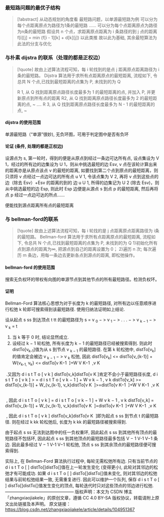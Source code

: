 ### 最短路问题的最优子结构


>[!abstract] 从动态规划的角度看 
最短路问题，以单源最短路为例
可以分为每个点距离原点为路径为1条的最短路
......
可以分为每个点距离原点为路径为n条的最短路
假设共 n 个点，求距离原点距离为 i 条路径的到 j 点的距离
f[i]\[j]  = min (f[i - 1]\[k] + d[k]\[j])   以此类推
故以此为基础, 其余最短算法为此法的分支与优化



### 与朴素 dijstra 的联系（处理的都是正权边）

>[!quote] 
>故由上述算法流程可知，每 i 轮找到的是点 j 距离原点距离路径为 i 条的最短路。
>Dijstra 算法用于求所有点距离原点的最短距离, 流程如下, 令总共 N 个点,已找到最短距离的点集为 P, 未找到的为 Q
>
>R 1, 从 Q 找到距离原点路径长度最多为 1 的最短距离的点, 并加入 P, 并更新原点到所有点的距离
>R2, 从 Q 找到距离原点路径长度最多为 2 的最短距离的点, ~
>....
>R 3, 从 Q 找到距离原点路径长度最多为 N - 1 的最短距离的点, ~

#### dijstra 的使用范围

单源最短路（“单源”很妙), 无负环图，可用于判定图中是否有负环


#### 论证 (条件, 处理的都是正权边)

设源点为 s, 第一轮时，得到的便是从原点到经过一条边可达所有点, 设点集设为 V 1，经过的所有边的边集设为 U 1，则从中挑选最短的边 Esv, v 点在该轮计算出来的距离亦是从原点该点 v 的最短的距离, 如要找到第二个点到原点的最短距离，则只须将 v 点经过一点边可达的所有点 u V 1, 令该点集为 V 2, 再将 v 点到这些点的边（除去 Esv）+Esv 的距离的到的
边 u U 1, 所得的边集记为 U 2 (除去 Esv)，则从中挑选最短的边 Esp, 则此时 Esp 边便是从源点 s 到点 p 的最短距离,
然后再将点 p 经过一点边可达的所点......

便能找到源点距离所有点的最短距离


### 与 bellman-ford的联系

>[!quote] 
>故由上述算法流程可知，每 i 轮找的是 j 点距离原点距离路径为 i条的最短路。
>Bellman-ford 算法用于求所有点距离原点的最短距离, 流程如下, 令总共 N 个点,已找到最短距离的点集为 P, 未找到的为 Q
>1)初始化所有点到源点的距离为∞, 把源点到自己的距离设置为 0；
 2)遍历 n 次; 每次遍历 m 条边，用每一条边去更新各点到源点的距离, 即松弛操作。

####  bellman-ford 的使用范围

搜索无负权环的带权有向图的单源节点到其他节点的所有最短路径。检测负权环。

#### 证明
Bellman-Ford 算法核心思想为对于长度为 k 的最短路径, 对所有边以任意顺序进行松弛 k 轮即可搜索得到该最短路径.
使用归纳法证明如上结论.

设从起点 s ss 到达顶点 t tt 的最短路径为 s = v <sub>0</sub> − > v<sub> 1 </sub>− > . . . − > v <sub>k − 1</sub> − > v <sub>k</sub> = t 
1. 当 k 等于 0 时, 结论显然成立.
2. 设经过 k − 1 轮松弛, 所有长度为 k − 1 的最短路径已经被搜索得到. 则此时 
distTo[v<sub>k-1</sub>]值为从 s 到节点 v <sub>k − 1</sub> 的最短路径. 在第 k 轮松弛中, distTo[v<sub>k</sub>] 的值肯定会被边 v <sub>k − 1</sub> − > v <sub>k</sub> 松弛, 因此 distTo[v<sub>k</sub>] <= distTo[v_{k-1}] + W{v<sub>k-1,</sub> v<sub>k</sub>} <= distTo[v 
K−1
​
 ]+W 
V 
K−1
​
 ,v 
K
​
 
​
 .又因为 d i s t T o [ v k ] distTo[v_k]distTo[v 
K
​
 ]肯定不会小于最短路径长度, d i s t T o [ v k ] > = d i s t T o [ v k − 1 ] + W v k − 1 , v k distTo[v_k] >= distTo[v_{k-1}] + W_{v_{k-1}, v_k}distTo[v 
K
​
 ]>=distTo[v 
K−1
​
 ]+W 
V 
K−1
​
 ,v 
K
​
 
​
 , 因此 d i s t T o [ v k ] = d i s t T o [ v k − 1 ] + W v k − 1 , v k distTo[v_k] = distTo[v_{k-1}] + W_{v_{k-1}, v_k}distTo[v 
K
​
 ]=distTo[v 
K−1
​
 ]+W 
V 
K−1
​
 ,v 
K
​
 
​
 , 因此 d i s t T o [ v k ] distTo[v_k]distTo[v 
K
​
 ]即为起点 s ss 到节点 t 的最短路径. 则在经过 k kk 轮松弛后, 长度为 k kk 的最短路径被搜索得到.

由于起点 s ss 无法到达图中的任一负权重环, 因此起点 s ss 到其他所有顶点的最短路径不包括环, 因此起点 s ss 到其他顶点的最短路径最多包括 V − 1 V-1 V−1 条边. 因此最多经过 V − 1 V-1 V−1 轮松弛, 顶点 s ss 到其余顶点的最短路径便可搜索得到.

实际上, 在 Bellman-Ford 算法执行过程中, 每轮无需松弛所有边. 只有当前节点的 d i s t T o [ ] distTo[]distTo[]值在上一轮发生变化 (变得更小), 此轮对其邻边的松弛才有可能成功. 如果 d i s t T o [ ] distTo[]distTo[]值未变化, 则对其邻边的松弛结果与前轮松弛结果一致, 无需重复进行. 因此可以维护一个队列, 保存 d i s t T o [ ] distTo[]distTo[]值发生变化的顶点, 每轮迭代时只对这些顶点的邻边进行松弛.
————————————————
版权声明：本文为 CSDN 博主「zhangxiaojiakele」的原创文章，遵循 CC 4.0 BY-SA 版权协议，转载请附上原文出处链接及本声明。
原文链接： https://blog.csdn.net/zhangxiaojiakele/article/details/104951367





